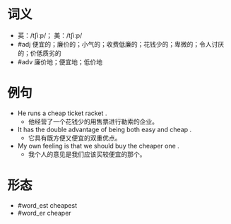 # 词义
- 英：/tʃiːp/； 美：/tʃiːp/
- #adj 便宜的；廉价的；小气的；收费低廉的；花钱少的；卑微的；令人讨厌的；价低质劣的
- #adv 廉价地；便宜地；低价地
# 例句
- He runs a cheap ticket racket .
	- 他经营了一个花钱少的用售票进行勒索的企业。
- It has the double advantage of being both easy and cheap .
	- 它具有既方便又便宜的双重优点。
- My own feeling is that we should buy the cheaper one .
	- 我个人的意见是我们应该买较便宜的那个。
# 形态
- #word_est cheapest
- #word_er cheaper
